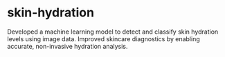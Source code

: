 # skin-hydration
Developed a machine learning model to detect and classify skin hydration levels using image data. Improved skincare diagnostics by enabling accurate, non-invasive hydration analysis.
